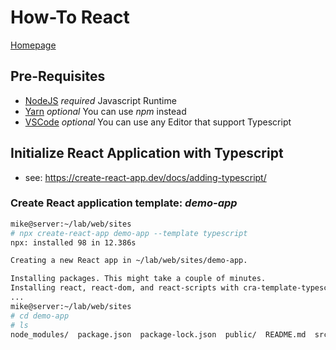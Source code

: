 # How-To React
[Homepage](https://reactjs.org/)

## Pre-Requisites
- [NodeJS](https://nodejs.org/) _required_ Javascript Runtime
- [Yarn](https://yarnpkg.com/) _optional_ You can use _npm_ instead
- [VSCode](https://code.visualstudio.com/) _optional_ You can use any Editor that support Typescript

## Initialize React Application with Typescript

- see: https://create-react-app.dev/docs/adding-typescript/

### Create React application template: _demo-app_ 

```bash
mike@server:~/lab/web/sites
# npx create-react-app demo-app --template typescript
npx: installed 98 in 12.386s

Creating a new React app in ~/lab/web/sites/demo-app.

Installing packages. This might take a couple of minutes.
Installing react, react-dom, and react-scripts with cra-template-typescript...
...
mike@server:~/lab/web/sites
# cd demo-app
# ls
node_modules/  package.json  package-lock.json  public/  README.md  src/  tsconfig.json
```
